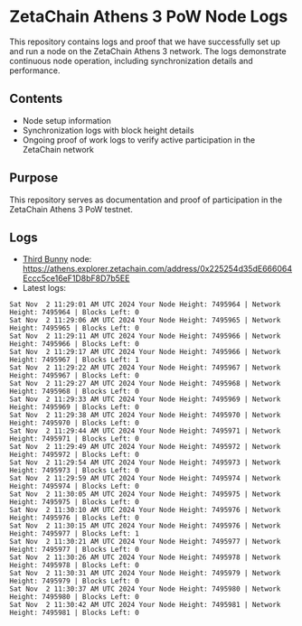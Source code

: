 # ZetaChain Athens 3 PoW Node Logs
This repository contains logs and proof that we have successfully set up and run a node on the ZetaChain Athens 3 network. The logs demonstrate continuous node operation, including synchronization details and performance.

## Contents
- Node setup information
- Synchronization logs with block height details
- Ongoing proof of work logs to verify active participation in the ZetaChain network

## Purpose
This repository serves as documentation and proof of participation in the ZetaChain Athens 3 PoW testnet.

## Logs

- [Third Bunny](https://thirdbunny.xyz/) node: https://athens.explorer.zetachain.com/address/0x225254d35dE666064Eccc5ce16eF1D8bF8D7b5EE
- Latest logs:
```
Sat Nov  2 11:29:01 AM UTC 2024 Your Node Height: 7495964 | Network Height: 7495964 | Blocks Left: 0
Sat Nov  2 11:29:06 AM UTC 2024 Your Node Height: 7495965 | Network Height: 7495965 | Blocks Left: 0
Sat Nov  2 11:29:11 AM UTC 2024 Your Node Height: 7495966 | Network Height: 7495966 | Blocks Left: 0
Sat Nov  2 11:29:17 AM UTC 2024 Your Node Height: 7495966 | Network Height: 7495967 | Blocks Left: 1
Sat Nov  2 11:29:22 AM UTC 2024 Your Node Height: 7495967 | Network Height: 7495967 | Blocks Left: 0
Sat Nov  2 11:29:27 AM UTC 2024 Your Node Height: 7495968 | Network Height: 7495968 | Blocks Left: 0
Sat Nov  2 11:29:33 AM UTC 2024 Your Node Height: 7495969 | Network Height: 7495969 | Blocks Left: 0
Sat Nov  2 11:29:38 AM UTC 2024 Your Node Height: 7495970 | Network Height: 7495970 | Blocks Left: 0
Sat Nov  2 11:29:44 AM UTC 2024 Your Node Height: 7495971 | Network Height: 7495971 | Blocks Left: 0
Sat Nov  2 11:29:49 AM UTC 2024 Your Node Height: 7495972 | Network Height: 7495972 | Blocks Left: 0
Sat Nov  2 11:29:54 AM UTC 2024 Your Node Height: 7495973 | Network Height: 7495973 | Blocks Left: 0
Sat Nov  2 11:29:59 AM UTC 2024 Your Node Height: 7495974 | Network Height: 7495974 | Blocks Left: 0
Sat Nov  2 11:30:05 AM UTC 2024 Your Node Height: 7495975 | Network Height: 7495975 | Blocks Left: 0
Sat Nov  2 11:30:10 AM UTC 2024 Your Node Height: 7495976 | Network Height: 7495976 | Blocks Left: 0
Sat Nov  2 11:30:15 AM UTC 2024 Your Node Height: 7495976 | Network Height: 7495977 | Blocks Left: 1
Sat Nov  2 11:30:21 AM UTC 2024 Your Node Height: 7495977 | Network Height: 7495977 | Blocks Left: 0
Sat Nov  2 11:30:26 AM UTC 2024 Your Node Height: 7495978 | Network Height: 7495978 | Blocks Left: 0
Sat Nov  2 11:30:31 AM UTC 2024 Your Node Height: 7495979 | Network Height: 7495979 | Blocks Left: 0
Sat Nov  2 11:30:37 AM UTC 2024 Your Node Height: 7495980 | Network Height: 7495980 | Blocks Left: 0
Sat Nov  2 11:30:42 AM UTC 2024 Your Node Height: 7495981 | Network Height: 7495981 | Blocks Left: 0
```
